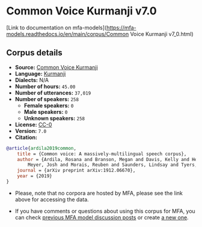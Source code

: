 
# Common Voice Kurmanji v7.0

[Link to documentation on mfa-models](https://mfa-models.readthedocs.io/en/main/corpus/Common Voice Kurmanji v7_0.html)

## Corpus details

- **Source:** [Common Voice Kurmanji](https://voice.mozilla.org/en/datasets)
- **Language:** [Kurmanji](https://en.wikipedia.org/wiki/Kurmanji)
- **Dialects:** N/A
- **Number of hours:** `45.00`
- **Number of utterances:** `37,019`
- **Number of speakers:** `258`
  - **Female speakers:** `0`
  - **Male speakers:** `0`
  - **Unknown speakers:** `258`
- **License:** [CC-0](https://creativecommons.org/publicdomain/zero/1.0/)
- **Version:** `7.0`
- **Citation:**
```bibtex
@article{ardila2019common,
	title = {Common voice: A massively-multilingual speech corpus},
	author = {Ardila, Rosana and Branson, Megan and Davis, Kelly and Henretty, Michael and Kohler, Michael and
		Meyer, Josh and Morais, Reuben and Saunders, Lindsay and Tyers, Francis M and Weber, Gregor},
	journal = {arXiv preprint arXiv:1912.06670},
	year = {2019}
}
```

- Please, note that no corpora are hosted by MFA, please see the link above for accessing the data.

- If you have comments or questions about using this corpus for MFA, you can check [previous MFA model discussion posts](https://github.com/MontrealCorpusTools/mfa-models/discussions?discussions_q=Common+Voice+Kurmanji+v7.0) or create [a new one](https://github.com/MontrealCorpusTools/mfa-models/discussions/new).
